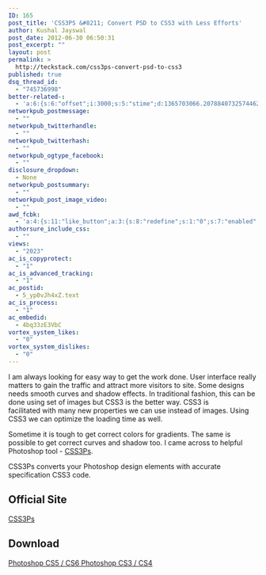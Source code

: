 ```yaml
---
ID: 165
post_title: 'CSS3PS &#8211; Convert PSD to CSS3 with Less Efforts'
author: Kushal Jayswal
post_date: 2012-06-30 06:50:31
post_excerpt: ""
layout: post
permalink: >
  http://teckstack.com/css3ps-convert-psd-to-css3
published: true
dsq_thread_id:
  - "745736998"
better-related-:
  - 'a:6:{s:6:"offset";i:3000;s:5:"stime";d:1365703066.2078840732574462890625;s:7:"queries";i:7;i:165;a:42:{i:1590;d:4.279491424560546875;i:1559;d:0.632179081439971923828125;i:1519;d:3.9219434261322021484375;i:1352;d:4.253809452056884765625;i:1323;d:2.6154682636260986328125;i:206;d:3.645773410797119140625;i:1197;d:4.09797382354736328125;i:1104;d:4.18060302734375;i:970;d:2.871662139892578125;i:937;d:2.8742625713348388671875;i:912;d:4.4333705902099609375;i:893;d:2.063559055328369140625;i:874;d:2.957437992095947265625;i:846;d:15.3992336414478447892406620667316019535064697265625;i:792;d:12.1733043811939385392406620667316019535064697265625;i:774;d:3.713529109954833984375;i:731;d:8.3171022556446221329906620667316019535064697265625;i:638;d:2.022424221038818359375;i:641;d:1.2495653629302978515625;i:439;d:8.34849262237548828125;i:401;d:3.7979300022125244140625;i:340;d:6.3357384822986748673656620667316019535064697265625;i:200;d:3.57938671112060546875;i:263;d:4.29788112640380859375;i:256;d:17.16663819772225707538382266648113727569580078125;i:240;d:13.9421022556446221329906620667316019535064697265625;i:220;d:8.5095790050647881486156620667316019535064697265625;i:193;d:3.5006477832794189453125;i:181;d:4.7059116363525390625;i:154;d:5.46511077880859375;i:146;d:4.208927154541015625;i:141;d:5.96071624755859375;i:134;d:5.765054225921630859375;i:126;d:11.93847942352294921875;i:111;d:12.0110759735107421875;i:99;d:4.75202846527099609375;i:88;d:15.90508937835693359375;i:82;d:5.0430278778076171875;i:78;d:0.366535604000091552734375;i:48;d:3.6487085819244384765625;i:42;d:0.664298534393310546875;i:24;d:4.92439365386962890625;}s:5:"etime";d:1365703066.219974994659423828125;s:5:"ctime";i:1365703066;}'
networkpub_postmessage:
  - ""
networkpub_twitterhandle:
  - ""
networkpub_twitterhash:
  - ""
networkpub_ogtype_facebook:
  - ""
disclosure_dropdown:
  - None
networkpub_postsummary:
  - ""
networkpub_post_image_video:
  - ""
awd_fcbk:
  - 'a:4:{s:11:"like_button";a:3:{s:8:"redefine";s:1:"0";s:7:"enabled";s:1:"0";s:5:"place";s:3:"top";}s:9:"opengraph";a:1:{s:11:"object_link";s:0:"";}s:7:"awd_ogp";a:16:{s:2:"id";s:0:"";s:12:"object_title";s:0:"";s:6:"locale";s:5:"en_US";s:10:"determiner";s:4:"auto";s:5:"title";s:7:"%TITLE%";s:4:"type";s:7:"article";s:11:"custom_type";s:10:"teckstack:";s:11:"description";s:13:"%DESCRIPTION%";s:9:"site_name";s:12:"%BLOG_TITLE%";s:3:"url";s:5:"%URL%";s:27:"auto_load_images_attachment";s:1:"0";s:6:"images";a:1:{i:0;s:0:"";}s:27:"auto_load_videos_attachment";s:1:"0";s:6:"videos";a:1:{i:0;s:0:"";}s:27:"auto_load_audios_attachment";s:1:"0";s:6:"audios";a:1:{i:0;s:0:"";}}s:30:"_nonce_options_save_ogp_object";s:10:"89f594fc89";}'
authorsure_include_css:
  - ""
views:
  - "2023"
ac_is_copyprotect:
  - "1"
ac_is_advanced_tracking:
  - "1"
ac_postid:
  - 5_yp0vJh4xZ.text
ac_is_process:
  - "1"
ac_embedid:
  - 4bq33zE3VbC
vortex_system_likes:
  - "0"
vortex_system_dislikes:
  - "0"
---
```

I am always looking for easy way to get the work done. User interface really matters to gain the traffic and attract more visitors to site. Some designs needs smooth curves and shadow effects. In traditional fashion, this can be done using set of images but CSS3 is the better way. CSS3 is facilitated with many new properties we can use instead of images. Using CSS3 we can optimize the loading time as well.

Sometime it is tough to get correct colors for gradients. The same is possible to get correct curves and shadow too. I came across to helpful Photoshop tool - <a href="http://css3ps.com/" target="_blank">CSS3Ps</a>.

CSS3Ps converts your Photoshop design elements with accurate specification CSS3 code.
<h2>Official Site</h2>
<a href="http://css3ps.com/" target="_blank">CSS3Ps</a>
<h2>Download</h2>
<a title="CSS3PS - CS5 / CS6" href="http://css3ps.com/CSS3Ps.zxp" target="_blank">Photoshop CS5 / CS6
</a><a title="CSS3PS - CS3 / CS4" href="http://css3ps.com/CSS3Ps.jsx" target="_blank">Photoshop CS3 / CS4</a>